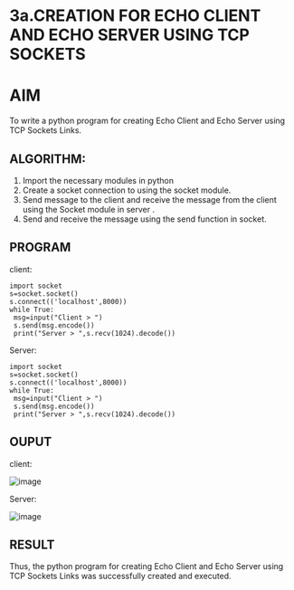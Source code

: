 # 3a.CREATION FOR ECHO CLIENT AND ECHO SERVER USING TCP SOCKETS
# AIM
To write a python program for creating Echo Client and Echo Server using TCP
Sockets Links.
## ALGORITHM:
1. Import the necessary modules in python
2. Create a socket connection to using the socket module.
3. Send message to the client and receive the message from the client using the Socket module in
 server .
4. Send and receive the message using the send function in socket.
## PROGRAM
client:
```
import socket
s=socket.socket()
s.connect(('localhost',8000))
while True:
 msg=input("Client > ")
 s.send(msg.encode())
 print("Server > ",s.recv(1024).decode())

```

Server:
```
import socket
s=socket.socket()
s.connect(('localhost',8000))
while True:
 msg=input("Client > ")
 s.send(msg.encode())
 print("Server > ",s.recv(1024).decode())

```
## OUPUT
client:


![image](https://github.com/arulsuriyalokeshy/3a.Sockets_Creation_for_Echo_Client_and_Echo_Server/assets/149130151/83d22389-f112-4640-8ac0-8be08cff987e)


Server:


![image](https://github.com/arulsuriyalokeshy/3a.Sockets_Creation_for_Echo_Client_and_Echo_Server/assets/149130151/a2d3438e-008d-4e58-99b5-d44f75eb62c3)

## RESULT
Thus, the python program for creating Echo Client and Echo Server using TCP Sockets Links 
was successfully created and executed.
